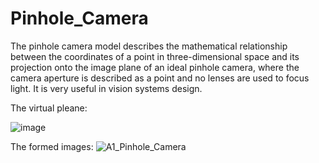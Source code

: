 # Pinhole_Camera
The pinhole camera model describes the mathematical relationship between the coordinates of a point in three-dimensional space and its projection onto the image plane of an ideal pinhole camera, where the camera aperture is described as a point and no lenses are used to focus light. It is very useful in vision systems design.

The virtual pleane:

![image](https://user-images.githubusercontent.com/89004966/153985643-ec17abf3-c5fd-4572-a1c3-8de747af0aa1.png)

The formed images:
![A1_Pinhole_Camera](https://user-images.githubusercontent.com/89004966/153985719-d47070fe-99bc-44fb-829c-3b073f145fee.jpg)

